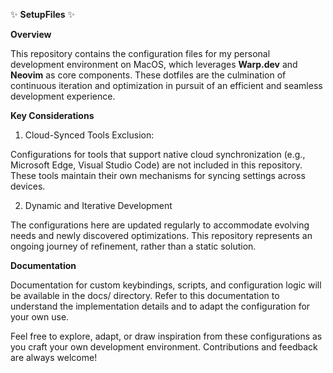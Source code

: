 ✨ **SetupFiles** ✨

**Overview**

This repository contains the configuration files for my personal development environment on MacOS, which leverages **Warp.dev** and **Neovim** as core components. These dotfiles are the culmination of continuous iteration and optimization in pursuit of an efficient and seamless development experience.

**Key Considerations**

1.	Cloud-Synced Tools Exclusion:
   
Configurations for tools that support native cloud synchronization (e.g., Microsoft Edge, Visual Studio Code) are not included in this repository. These tools maintain their own mechanisms for syncing settings across devices.

2.	Dynamic and Iterative Development
   
The configurations here are updated regularly to accommodate evolving needs and newly discovered optimizations. This repository represents an ongoing journey of refinement, rather than a static solution.

**Documentation**

Documentation for custom keybindings, scripts, and configuration logic will be available in the docs/ directory. Refer to this documentation to understand the implementation details and to adapt the configuration for your own use.

Feel free to explore, adapt, or draw inspiration from these configurations as you craft your own development environment. Contributions and feedback are always welcome!
